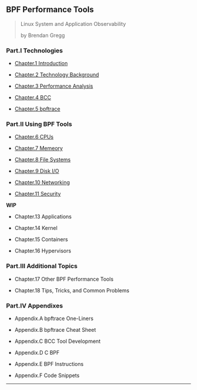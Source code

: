 
## BPF Performance Tools

> Linux System and Application Observability
>
> by Brendan Gregg

### Part.I Technologies

* [Chapter.1 Introduction](./chapter-01.md)

* [Chapter.2 Technology Background](./chapter-02.md)

* [Chapter.3 Performance Analysis](./chapter-03.md)

* [Chapter.4 BCC](./chapter-04.md)

* [Chapter.5 bpftrace](./chapter-05.md)

### Part.II Using BPF Tools

* [Chapter.6 CPUs](./chapter-06.md)

* [Chapter.7 Memeory](./chapter-07.md)

* [Chapter.8 File Systems](./chapter-08.md)

* [Chapter.9 Disk I/O](./chapter-09.md)

* [Chapter.10 Networking](./chapter-10.md)

* [Chapter.11 Security](./chapter-11.md)

__WIP__

* Chapter.13 Applications

* Chapter.14 Kernel

* Chapter.15 Containers

* Chapter.16 Hypervisors


### Part.III Additional Topics

* Chapter.17 Other BPF Performance Tools

* Chapter.18 Tips, Tricks, and Common Problems


### Part.IV Appendixes

* Appendix.A bpftrace One-Liners

* Appendix.B bpftrace Cheat Sheet

* Appendix.C BCC Tool Development

* Appendix.D C BPF

* Appendix.E BPF Instructions

* Appendix.F Code Snippets

---
